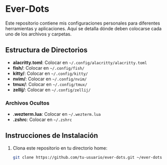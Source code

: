 # Ever-Dots

Este repositorio contiene mis configuraciones personales para diferentes herramientas y aplicaciones. Aquí se detalla dónde deben colocarse cada uno de los archivos y carpetas.

## Estructura de Directorios

- **alacritty.toml**: Colocar en `~/.config/alacritty/alacritty.toml`
- **fish/**: Colocar en `~/.config/fish/`
- **kitty/**: Colocar en `~/.config/kitty/`
- **nvim/**: Colocar en `~/.config/nvim/`
- **tmux/**: Colocar en `~/.config/tmux/`
- **zellij/**: Colocar en `~/.config/zellij/`

### Archivos Ocultos

- **.wezterm.lua**: Colocar en `~/.wezterm.lua`
- **.zshrc**: Colocar en `~/.zshrc`

## Instrucciones de Instalación

1. Clona este repositorio en tu directorio home:

   ```bash
   git clone https://github.com/tu-usuario/ever-dots.git ~/ever-dots

